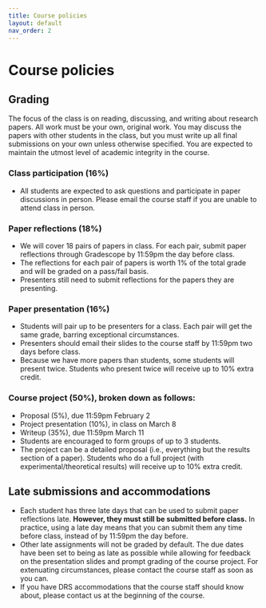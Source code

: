 ```yaml
---
title: Course policies
layout: default
nav_order: 2
---
```


# Course policies

## Grading

The focus of the class is on reading, discussing, and writing about research papers. All work must be your own, original work. You may discuss the papers with other students in the class, but you must write up all final submissions on your own unless otherwise specified. You are expected to maintain the utmost level of academic integrity in the course.

### Class participation (16%)
- All students are expected to ask questions and participate in paper discussions in person. Please email the course staff if you are unable to attend class in person.

### Paper reflections (18%)
- We will cover 18 pairs of papers in class. For each pair, submit paper reflections through Gradescope by 11:59pm the day before class. 
- The reflections for each pair of papers is worth 1% of the total grade and will be graded on a pass/fail basis.
- Presenters still need to submit reflections for the papers they are presenting.

### Paper presentation (16%)
- Students will pair up to be presenters for a class. Each pair will get the same grade, barring exceptional circumstances.
- Presenters should email their slides to the course staff by 11:59pm two days before class.
- Because we have more papers than students, some students will present twice. Students who present twice will receive up to 10% extra credit.

### Course project (50%), broken down as follows:
- Proposal (5%), due 11:59pm February 2
- Project presentation (10%), in class on March 8
- Writeup (35%), due 11:59pm March 11
- Students are encouraged to form groups of up to 3 students.
- The project can be a detailed proposal (i.e., everything but the results section of a paper). Students who do a full project (with experimental/theoretical results) will receive up to 10% extra credit.


## Late submissions and accommodations 

- Each student has three late days that can be used to submit paper reflections late. **However, they must still be submitted before class.** In practice, using a late day means that you can submit them any time before class, instead of by 11:59pm the day before.
- Other late assignments will not be graded by default. The due dates have been set to being as late as possible while allowing for feedback on the presentation slides and prompt grading of the course project. For extenuating circumstances, please contact the course staff as soon as you can.
- If you have DRS accommodations that the course staff should know about, please contact us at the beginning of the course.



